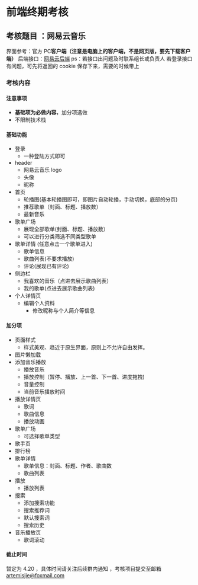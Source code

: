 # 前端终期考核

## 考核题目 ：网易云音乐

界面参考：官方 PC**客户端（注意是电脑上的客户端，不是网页版，要先下载客户端）**
后端接口：[网易云后端](https://binaryify.github.io/NeteaseCloudMusicApi/#/)
ps：若接口出问题及时联系组长或负责人
若登录接口有问题，可先将返回的 cookie 保存下来，需要的时候带上

### 考核内容

#### 注意事项

- **基础项为必做内容**，加分项选做
- 不限制技术栈
#### 基础功能

- 登录
  - 一种登陆方式即可
- header
  - 网易云音乐 logo
  - 头像
  - 昵称
- 首页
  - 轮播图(基本轮播图即可，即图片自动轮播，手动切换，底部的分页)
  - 推荐歌单（封面、标题、播放数）
  - 最新音乐
- 歌单广场
  - 展现全部歌单(封面、标题、播放数）
  - 可以进行分类筛选不同类型歌单
- 歌单详情 (任意点击一个歌单进入)
  - 歌单信息
  - 歌曲列表(不要求播放)
  - 评论(展现已有评论)
- 侧边栏
  - 我喜欢的音乐（点进去展示歌曲列表）
  - 我的歌单(点进去展示歌曲列表)
- 个人详情页
  - 编辑个人资料
    - 修改昵称与个人简介等信息

#### 加分项

- 页面样式
  - 样式美观、趋近于原生界面，原则上不允许自由发挥。
- 图片懒加载
- 添加音乐播放
  - 播放音乐
  - 播放控制（暂停、播放、上一首、下一首、进度拖拽)
  - 音量控制
  - 当前音乐播放时间
- 播放详情页
  - 歌词
  - 歌曲信息
  - 播放动画
- 歌单广场
  - 可选择歌单类型
- 歌手页
- 排行榜
- 歌单详情
  - 歌单信息：封面、标题、作者、歌曲数
  - 歌曲列表
- 播放
  - 播放列表
- 搜索
  - 添加搜索功能
  - 搜索推荐词
  - 默认搜索词
  - 搜索历史
- 音乐播放页
  - 歌词滚动

#### 截止时间

暂定为 4.20 ，具体时间请关注后续群内通知 ，考核项目提交至邮箱 artemisjie@foxmail.com
